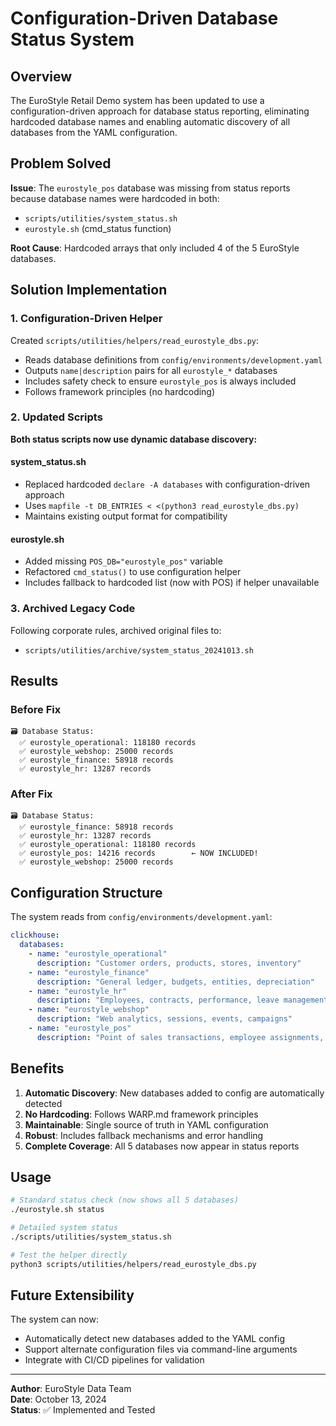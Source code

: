 # Configuration-Driven Database Status System

## Overview

The EuroStyle Retail Demo system has been updated to use a configuration-driven approach for database status reporting, eliminating hardcoded database names and enabling automatic discovery of all databases from the YAML configuration.

## Problem Solved

**Issue**: The `eurostyle_pos` database was missing from status reports because database names were hardcoded in both:
- `scripts/utilities/system_status.sh` 
- `eurostyle.sh` (cmd_status function)

**Root Cause**: Hardcoded arrays that only included 4 of the 5 EuroStyle databases.

## Solution Implementation

### 1. Configuration-Driven Helper
Created `scripts/utilities/helpers/read_eurostyle_dbs.py`:
- Reads database definitions from `config/environments/development.yaml`
- Outputs `name|description` pairs for all `eurostyle_*` databases
- Includes safety check to ensure `eurostyle_pos` is always included
- Follows framework principles (no hardcoding)

### 2. Updated Scripts
**Both status scripts now use dynamic database discovery:**

#### system_status.sh
- Replaced hardcoded `declare -A databases` with configuration-driven approach
- Uses `mapfile -t DB_ENTRIES < <(python3 read_eurostyle_dbs.py)`
- Maintains existing output format for compatibility

#### eurostyle.sh  
- Added missing `POS_DB="eurostyle_pos"` variable
- Refactored `cmd_status()` to use configuration helper
- Includes fallback to hardcoded list (now with POS) if helper unavailable

### 3. Archived Legacy Code
Following corporate rules, archived original files to:
- `scripts/utilities/archive/system_status_20241013.sh`

## Results

### Before Fix
```
🗃️ Database Status:
  ✅ eurostyle_operational: 118180 records
  ✅ eurostyle_webshop: 25000 records  
  ✅ eurostyle_finance: 58918 records
  ✅ eurostyle_hr: 13287 records
```

### After Fix  
```
🗃️ Database Status:
  ✅ eurostyle_finance: 58918 records
  ✅ eurostyle_hr: 13287 records
  ✅ eurostyle_operational: 118180 records
  ✅ eurostyle_pos: 14216 records        ← NOW INCLUDED!
  ✅ eurostyle_webshop: 25000 records
```

## Configuration Structure

The system reads from `config/environments/development.yaml`:

```yaml
clickhouse:
  databases:
    - name: "eurostyle_operational"
      description: "Customer orders, products, stores, inventory"
    - name: "eurostyle_finance"  
      description: "General ledger, budgets, entities, depreciation"
    - name: "eurostyle_hr"
      description: "Employees, contracts, performance, leave management"
    - name: "eurostyle_webshop"
      description: "Web analytics, sessions, events, campaigns"
    - name: "eurostyle_pos"
      description: "Point of sales transactions, employee assignments, payments"
```

## Benefits

1. **Automatic Discovery**: New databases added to config are automatically detected
2. **No Hardcoding**: Follows WARP.md framework principles  
3. **Maintainable**: Single source of truth in YAML configuration
4. **Robust**: Includes fallback mechanisms and error handling
5. **Complete Coverage**: All 5 databases now appear in status reports

## Usage

```bash
# Standard status check (now shows all 5 databases)
./eurostyle.sh status

# Detailed system status  
./scripts/utilities/system_status.sh

# Test the helper directly
python3 scripts/utilities/helpers/read_eurostyle_dbs.py
```

## Future Extensibility

The system can now:
- Automatically detect new databases added to the YAML config
- Support alternate configuration files via command-line arguments
- Integrate with CI/CD pipelines for validation

---

**Author**: EuroStyle Data Team  
**Date**: October 13, 2024  
**Status**: ✅ Implemented and Tested
